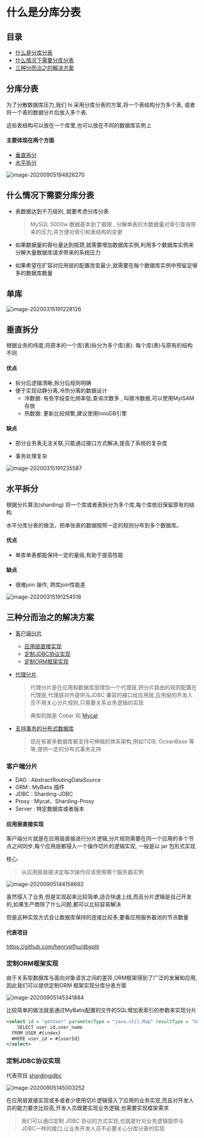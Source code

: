# 什么是分库分表

## 目录

- [什么是分库分表](#分库分表)
- [什么情况下需要分库分表](#什么情况下需要分库分表)
- [三种分而治之的解决方案](#三种分而治之的解决方案)

## 分库分表

为了分散数据库压力,我们 hi 采用分库分表的方案,将一个表结构分为多个表, 或者将一个表的数据分片后放入多个表.

这些表结构可以放在一个库里,也可以放在不同的数据库实例上

#### 主要体现在两个方面

- [垂直拆分](#垂直拆分)
- [水平拆分](#水平拆分)

![image-20200905194826270](../../../assets/image-20200905194826270.png)

## 什么情况下需要分库分表

- 表数据达到千万级别, 就要考虑分库分表

  > MySQL 5000w 数据基本到了极限 , 分解单表的大数据量对索引查询带来的压力,并方便对索引和表结构的变更

- 如果数据量的吞吐量达到瓶颈,就需要增加数据库实例,利用多个数据库实例来分解大量数据库请求带来的系统压力
- 如果希望在扩容对应用层的配置改变最少,就需要在每个数据库实例中预留足够多的数据库数量

## 单库

![image-20200315191228126](../../../assets/image-20200315191228126.png)

## 垂直拆分

根据业务的纬度,将原本的一个库(表)拆分为多个库(表). 每个库(表)与原有的结构不同

#### 优点

- 拆分后逻辑清晰,拆分后规则明确
- 便于实现动静分离,冷热分离的数据设计
  - 冷数据: 有些字段变化频率低,查询次数多 , 叫做冷数据,可以使用MyiSAM存放
  - 热数据: 更新比较频繁,建议使用InnoDB引擎

#### 缺点

- 部分业务表无法关联,只能通过接口方式解决,提高了系统的复杂度

- 事务处理复杂

![image-20200315191235587](../../../assets/image-20200315191235587.png)

## 水平拆分

根据分片算法(sharding) 将一个库或者表拆分为多个库,每个库依旧保留原有的结构

水平分库分表的做法，把单张表的数据按照一定的规则分布到多个数据库。

#### 优点

- 单库单表都能保持一定的量级,有助于提高性能

#### 缺点

- 很难join 操作, 跨库join性能差

![image-20200315191254518](../../../assets/image-20200315191254518.png)

## 三种分而治之的解决方案

- [客户端分片](##客户端分片)

  - [应用层直接实现](#应用层直接实现)
  - [定制JDBC协议实现](#定制JDBC协议实现)
  - [定制ORM框架实现](#定制ORM框架实现)

- [代理分片](#代理分片)

  > 代理分片是在应用和数据库层增加一个代理层,把分片路由的规则配置在代理层,代理层对外提供与JDBC 兼容的接口给应用层,应用层的开发人员不用关心分片规则,只需要关系业务逻辑的实现
  >
  > 典型的就是   Cobar 和 [Mycat](020-Mycat.md) 

- [支持事务的分布式数据库](#支持事务的分布式数据库)

  > 现在有甚多数据库都支持可伸缩的体系架构,例如TiDB, OceanBase 等等,提供一定的分布式事务支持

### 客户端分片

- DAO : AbstractRoutingDataSource 
- ORM : MyBatis 插件 
- JDBC : Sharding-JDBC 
- Proxy : Mycat、Sharding-Proxy 
- Server : 特定数据库或者版本

#### 应用层直接实现

客户端分片就是在应用层直接进行分片逻辑,分片规则需要在同一个应用的多个节点之间同步,每个应用层都侵入一个操作切片的逻辑实现, 一般是以 jar 包形式实现

核心:

> 从应用层直接决定每次操作应该使用哪个服务器实例

![image-20200905144158692](../../../assets/image-20200905144158692.png)

虽然侵入了业务,但是实现起来比较简单,适合快速上线,而且分片逻辑是自己开发的,如果生产商除了什么问题,都可以比较容易解决

但是这种实现方式会让数据库保持的连接比较多,要看应用服务器池的节点数量

#### 代表项目

https://github.com/henrypfhu/dbsplit

### 定制ORM框架实现

由于关系型数据库与面向对象语言之间的差异,ORM框架得到了广泛的发展和应用,因此我们可以提供定制ORM 框架实现分库分表方案

![image-20200905145341884](../../../assets/image-20200905145341884.png)

比较简单的做法就是通过MyBatis配置的文件的SQL增加表索引的参数来实现分片

```xml
<select id = "getUser" parameterType = "java.util.Map" resultType = "User">
	SELECT user_id,user_name
  FROM USER_#{index}
  WHERE user_id = #{userId}
</select>
```

### 定制JDBC协议实现

代表项目 [shardingjdbc](http://shardingsphere.apache.org/index_zh.html)

![image-20200905145003252](../../../assets/image-20200905145003252.png)

在应用层直接实现或多或者少使用切片逻辑侵入了应用的业务实现,而且对开发人员的能力要求比较高,开发人员既要实现业务逻辑,也需要实现框架需求

> 我们可以通过定制 JDBC 协议的方式实现,也就是针对业务逻辑提供与JDBC一样的接口,让业务开发人员不必要关心分库分表的实现


